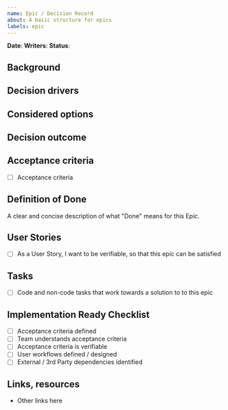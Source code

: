 ```yaml
---
name: Epic / Decision Record
about: A basic structure for epics
labels: epic
---
```


<!-- An epic represents a group of user stories/tasks on the roadmap, to be deployed together, as a part of a new feature set. -->

**Date**:
**Writers**:
**Status**:

## Background

<!-- [Describe the context and problem statement, e.g., in free form using two to three sentences. You may want to articulate the problem in form of a question.] -->

## Decision drivers <!-- optional -->

<!-- - [driver 1, e.g., a force, facing concern, …]
- [driver 2, e.g., a force, facing concern, …] -->

## Considered options

<!-- - [option 1]
- [option 2] -->

## Decision outcome

<!-- Chosen option: "[option 1]", because [justification. e.g., only option, which meets k.o. criterion decision driver | which resolves force force | … | comes out best (see below)]. You may discuss positive and negative consequences of each option considered. -->

## Acceptance criteria

- [ ] Acceptance criteria

## Definition of Done

A clear and concise description of what "Done" means for this Epic.

## User Stories

- [ ] As a User Story, I want to be verifiable, so that this epic can be satisfied

## Tasks

- [ ] Code and non-code tasks that work towards a solution to to this epic

## Implementation Ready Checklist

- [ ] Acceptance criteria defined
- [ ] Team understands acceptance criteria
- [ ] Acceptance criteria is verifiable
- [ ] User workflows defined / designed
- [ ] External / 3rd Party dependencies identified

## Links, resources

- Other links here
